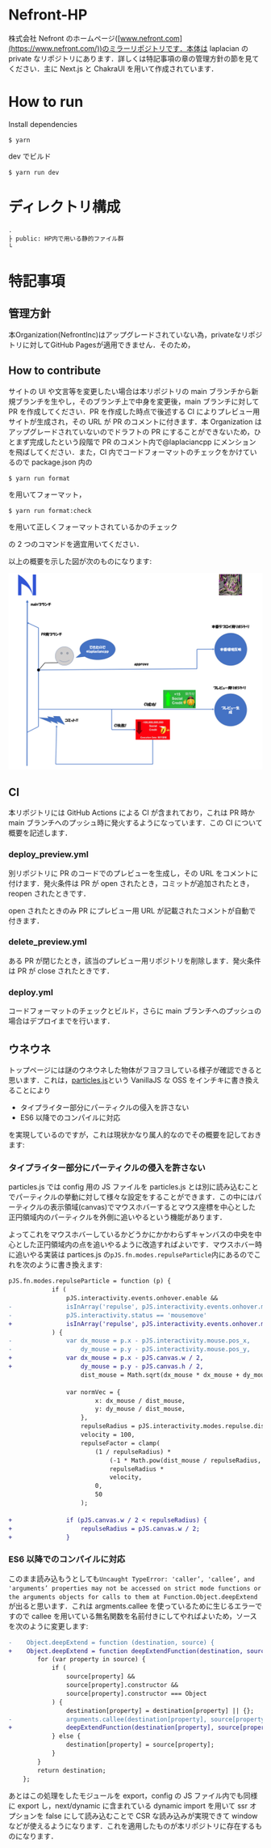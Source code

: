 # Nefront-HP

株式会社 Nefront のホームページ([www.nefront.com](https://www.nefront.com/))のミラーリポジトリです．本体は laplacian の private なリポジトリにあります．詳しくは特記事項の章の管理方針の節を見てください．主に Next.js と ChakraUI を用いて作成されています．

# How to run

Install dependencies

```
$ yarn
```

dev でビルド

```
$ yarn run dev
```

# ディレクトリ構成

```
.
├ public: HP内で用いる静的ファイル群
└
```

# 特記事項

## 管理方針

本Organization(NefrontInc)はアップグレードされていない為，privateなリポジトリに対してGitHub Pagesが適用できません．そのため，

## How to contribute

サイトの UI や文言等を変更したい場合は本リポジトリの main ブランチから新規ブランチを生やし，そのブランチ上で中身を変更後，main ブランチに対して PR を作成してください．PR を作成した時点で後述する CI によりプレビュー用サイトが生成され，その URL が PR のコメントに付きます．本 Organization はアップグレードされていないのでドラフトの PR にすることができないため，ひとまず完成したという段階で PR のコメント内で@laplaciancpp にメンションを飛ばしてください．また，CI 内でコードフォーマットのチェックをかけているので package.json 内の

```
$ yarn run format
```

を用いてフォーマット，

```
$ yarn run format:check
```

を用いて正しくフォーマットされているかのチェック

の 2 つのコマンドを適宜用いてください．

以上の概要を示した図が次のものになります:

![How to contribute](./howtocontribute.png)

## CI

本リポジトリには GitHub Actions による CI が含まれており，これは PR 時か main ブランチへのプッシュ時に発火するようになっています．この CI について概要を記述します．

### deploy_preview.yml

別リポジトリに PR のコードでのプレビューを生成し，その URL をコメントに付けます．発火条件は PR が open されたとき，コミットが追加されたとき，reopen されたときです．

open されたときのみ PR にプレビュー用 URL が記載されたコメントが自動で付きます．

### delete_preview.yml

ある PR が閉じたとき，該当のプレビュー用リポジトリを削除します．発火条件は PR が close されたときです．

### deploy.yml

コードフォーマットのチェックとビルド，さらに main ブランチへのプッシュの場合はデプロイまでを行います．

## ウネウネ

トップページには謎のウネウネした物体がフヨフヨしている様子が確認できると思います．これは，[particles.js](https://github.com/VincentGarreau/particles.js/)という VanillaJS な OSS をインチキに書き換えることにより

-   タイプライター部分にパーティクルの侵入を許さない
-   ES6 以降でのコンパイルに対応

を実現しているのですが，これは現状かなり属人的なのでその概要を記しておきます:

### タイプライター部分にパーティクルの侵入を許さない

particles.js では config 用の JS ファイルを particles.js とは別に読み込むことでパーティクルの挙動に対して様々な設定をすることができます．この中にはパーティクルの表示領域(canvas)でマウスホバーするとマウス座標を中心とした正円領域内のパーティクルを外側に追いやるという機能があります．

よってこれをマウスホバーしているかどうかにかかわらずキャンバスの中央を中心とした正円領域内の点を追いやるように改造すればよいです．マウスホバー時に追いやる実装は partices.js の`pJS.fn.modes.repulseParticle`内にあるのでこれを次のように書き換えます:

```diff
pJS.fn.modes.repulseParticle = function (p) {
            if (
                pJS.interactivity.events.onhover.enable &&
-               isInArray('repulse', pJS.interactivity.events.onhover.mode) &&
-               pJS.interactivity.status == 'mousemove'
+               isInArray('repulse', pJS.interactivity.events.onhover.mode)
            ) {
-               var dx_mouse = p.x - pJS.interactivity.mouse.pos_x,
-                   dy_mouse = p.y - pJS.interactivity.mouse.pos_y,
+               var dx_mouse = p.x - pJS.canvas.w / 2,
+                   dy_mouse = p.y - pJS.canvas.h / 2,
                    dist_mouse = Math.sqrt(dx_mouse * dx_mouse + dy_mouse * dy_mouse);

                var normVec = {
                        x: dx_mouse / dist_mouse,
                        y: dy_mouse / dist_mouse,
                    },
                    repulseRadius = pJS.interactivity.modes.repulse.distance,
                    velocity = 100,
                    repulseFactor = clamp(
                        (1 / repulseRadius) *
                            (-1 * Math.pow(dist_mouse / repulseRadius, 2) + 1) *
                            repulseRadius *
                            velocity,
                        0,
                        50
                    );

+               if (pJS.canvas.w / 2 < repulseRadius) {
+                   repulseRadius = pJS.canvas.w / 2;
+               }
```

### ES6 以降でのコンパイルに対応

このまま読み込もうとしても`Uncaught TypeError: 'caller’, 'callee’, and 'arguments’ properties may not be accessed on strict mode functions or the arguments objects for calls to them at Function.Object.deepExtend`が出ると思います．これは argments.callee を使っているために生じるエラーですので callee を用いている無名関数を名前付きにしてやればよいため，ソースを次のように変更します:

```diff
-    Object.deepExtend = function (destination, source) {
+    Object.deepExtend = function deepExtendFunction(destination, source) {
        for (var property in source) {
            if (
                source[property] &&
                source[property].constructor &&
                source[property].constructor === Object
            ) {
                destination[property] = destination[property] || {};
-               arguments.callee(destination[property], source[property]);
+               deepExtendFunction(destination[property], source[property]);
            } else {
                destination[property] = source[property];
            }
        }
        return destination;
    };
```

あとはこの処理をしたモジュールを export，config の JS ファイル内でも同様に export し，next/dynamic に含まれている dynamic import を用いて ssr オプションを false にして読み込むことで CSR な読み込みが実現できて window などが使えるようになります．これを適用したものが本リポジトリに存在するものになります．
